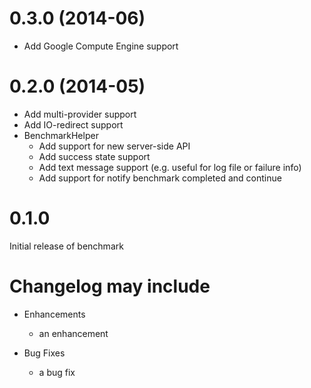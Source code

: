# 0.3.0 (2014-06)

* Add Google Compute Engine support

# 0.2.0 (2014-05)

* Add multi-provider support
* Add IO-redirect support
* BenchmarkHelper
   * Add support for new server-side API
   * Add success state support
   * Add text message support (e.g. useful for log file or failure info)
   * Add support for notify benchmark completed and continue


# 0.1.0

Initial release of benchmark


# Changelog may include

* Enhancements
  * an enhancement

* Bug Fixes
  * a bug fix
